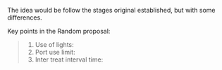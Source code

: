 The idea would be follow the stages original established, but with some differences.

Key points in the Random proposal:
> 1. Use of lights: 
> 2. Port use limit:
> 3. Inter treat interval time: